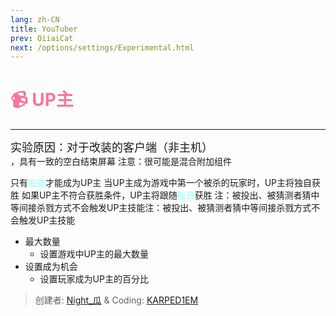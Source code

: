 ```yaml
---
lang: zh-CN
title: YouTuber
prev: OiiaiCat
next: /options/settings/Experimental.html
---
```


# <font color=#fb749b>📹 <b>UP主</b></font> <Badge text="Addon" type="tip" vertical="middle"/>

***

<font size=4em>实验原因：对于改装的客户端（非主机）</font><br>，具有一致的空白结束屏幕
注意：很可能是混合附加组件

只有<font color=#8cffff>船员</font>才能成为UP主 当UP主成为游戏中第一个被杀的玩家时，UP主将独自获胜 如果UP主不符合获胜条件，UP主将跟随<font color=#8cffff>船员</font>获胜 注：被投出、被猜测者猜中等间接杀戮方式不会触发UP主技能注：被投出、被猜测者猜中等间接杀戮方式不会触发UP主技能

- 最大数量
  - 设置游戏中UP主的最大数量
- 设置成为机会
  - 设置玩家成为UP主的百分比

> 创建者: [Night_瓜](https://space.bilibili.com/1638639993) & Coding: [KARPED1EM](https://github.com/KARPED1EM)
